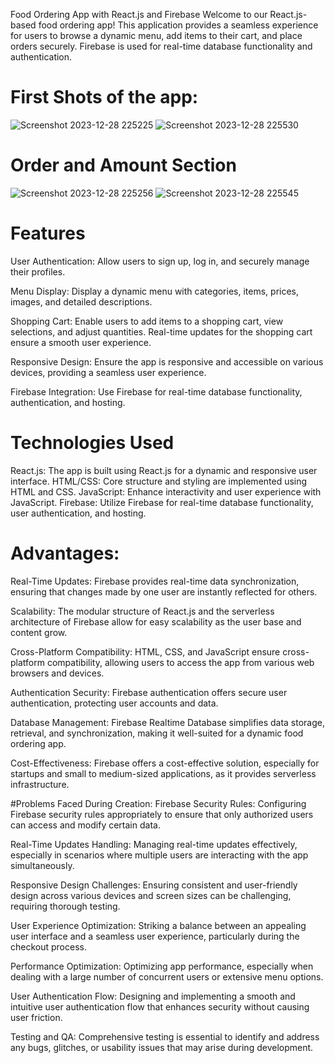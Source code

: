 Food Ordering App with React.js and Firebase
Welcome to our React.js-based food ordering app! This application provides a seamless experience for users to browse a dynamic menu, add items to their cart, and place orders securely. Firebase is used for real-time database functionality and authentication.
# First Shots of the app:
![Screenshot 2023-12-28 225225](https://github.com/Alphawolf-hue/REACT-MEALS/assets/133038237/d1fafab6-74a2-412a-9e7e-8ee26ae69b37)
![Screenshot 2023-12-28 225530](https://github.com/Alphawolf-hue/REACT-MEALS/assets/133038237/d0b74dd2-5c31-4675-9e70-a0662900fa76)
# Order and Amount Section
![Screenshot 2023-12-28 225256](https://github.com/Alphawolf-hue/REACT-MEALS/assets/133038237/ae61e046-ff85-4875-af67-d74cbbda107e)
![Screenshot 2023-12-28 225545](https://github.com/Alphawolf-hue/REACT-MEALS/assets/133038237/a7faabe7-0f00-4b30-9249-508bd835c6dd)

# Features
User Authentication:
Allow users to sign up, log in, and securely manage their profiles.

Menu Display:
Display a dynamic menu with categories, items, prices, images, and detailed descriptions.

Shopping Cart:
Enable users to add items to a shopping cart, view selections, and adjust quantities.
Real-time updates for the shopping cart ensure a smooth user experience.

Responsive Design:
Ensure the app is responsive and accessible on various devices, providing a seamless user experience.

Firebase Integration:
Use Firebase for real-time database functionality, authentication, and hosting.

# Technologies Used
React.js: The app is built using React.js for a dynamic and responsive user interface.
HTML/CSS: Core structure and styling are implemented using HTML and CSS.
JavaScript: Enhance interactivity and user experience with JavaScript.
Firebase: Utilize Firebase for real-time database functionality, user authentication, and hosting.

# Advantages:
Real-Time Updates:
Firebase provides real-time data synchronization, ensuring that changes made by one user are instantly reflected for others.

Scalability:
The modular structure of React.js and the serverless architecture of Firebase allow for easy scalability as the user base and content grow.

Cross-Platform Compatibility:
HTML, CSS, and JavaScript ensure cross-platform compatibility, allowing users to access the app from various web browsers and devices.

Authentication Security:
Firebase authentication offers secure user authentication, protecting user accounts and data.

Database Management:
Firebase Realtime Database simplifies data storage, retrieval, and synchronization, making it well-suited for a dynamic food ordering app.

Cost-Effectiveness:
Firebase offers a cost-effective solution, especially for startups and small to medium-sized applications, as it provides serverless infrastructure.

#Problems Faced During Creation:
Firebase Security Rules:
Configuring Firebase security rules appropriately to ensure that only authorized users can access and modify certain data.

Real-Time Updates Handling:
Managing real-time updates effectively, especially in scenarios where multiple users are interacting with the app simultaneously.

Responsive Design Challenges:
Ensuring consistent and user-friendly design across various devices and screen sizes can be challenging, requiring thorough testing.

User Experience Optimization:
Striking a balance between an appealing user interface and a seamless user experience, particularly during the checkout process.

Performance Optimization:
Optimizing app performance, especially when dealing with a large number of concurrent users or extensive menu options.

User Authentication Flow:
Designing and implementing a smooth and intuitive user authentication flow that enhances security without causing user friction.

Testing and QA:
Comprehensive testing is essential to identify and address any bugs, glitches, or usability issues that may arise during development.

